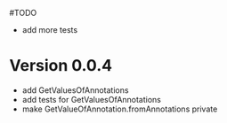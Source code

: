 #TODO

* add more tests

# Version 0.0.4

* add GetValuesOfAnnotations
* add tests for GetValuesOfAnnotations
* make GetValueOfAnnotation.fromAnnotations private